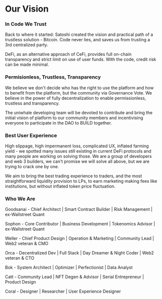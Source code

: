 # Our Vision

### In Code We Trust

Back to where it started: Satoshi created the vision and practical path of a trustless solution - Bitcoin. Code never lies, and saves us from trusting a 3rd centralized party. &#x20;

DeFi, as an alternative approach of CeFi, provides full on-chain transparency and strict limit on use of user funds. With the code, credit risk can be made minimal.

### Permisionless, Trustless, Transparency

We believe we don't decide who has the right to use the platform and how to benefit from the platform, but the community via Governance Vote. We believe in the power of fully decentralization to enable permissionless, trustless and transparency.

The uniwhale developing team will be devoted to contribute and bring the initial vision of platform to our community members and incentivising everyone to participate in the DAO to BUILD together.

### Best User Experience

High slippage, high impermanent loss, complicated UX, inflated farming yield - we spotted many issues still existing in current DeFi protocols and many people are working on solving those. We are a group of developers and web 3 builders, we can't promise we will solve all above, but we are trying to crack one by one.&#x20;

We aim to bring the best trading experience to traders, and the most straightforward liquidity provision to LPs, to earn marketing making fees like institutions, but without inflated token price fluctuation. &#x20;

### Who We Are

Goodsanai - Chief Architect | Smart Contract Builder | Risk Management | ex-Wallstreet Quant

Sophon - Core Contributor | Business Development | Tokenomics Advisor | ex-Wallstreet Quant

Weller - Chief Product Design | Operation & Marketing | Community Lead | Web2 veteran & CMO&#x20;

Orca - Decentralized Dev | Full Stack | Day Dreamer & Night Coder | Web2 veteran & CTO

Bok - System Architect | Optimizer | Perfectionist | Data Analyst&#x20;

Catt - Community Lead | NFT Degen & Advisor | Serial Entrepreneur | Product Design

Coral - Designer | Researcher | User Experience Designer&#x20;

